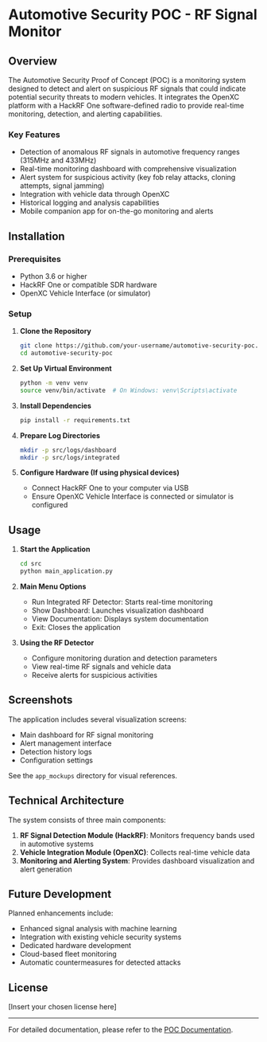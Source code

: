 # Automotive Security POC - RF Signal Monitor

## Overview

The Automotive Security Proof of Concept (POC) is a monitoring system designed to detect and alert on suspicious RF signals that could indicate potential security threats to modern vehicles. It integrates the OpenXC platform with a HackRF One software-defined radio to provide real-time monitoring, detection, and alerting capabilities.

### Key Features

- Detection of anomalous RF signals in automotive frequency ranges (315MHz and 433MHz)
- Real-time monitoring dashboard with comprehensive visualization
- Alert system for suspicious activity (key fob relay attacks, cloning attempts, signal jamming)
- Integration with vehicle data through OpenXC
- Historical logging and analysis capabilities
- Mobile companion app for on-the-go monitoring and alerts

## Installation

### Prerequisites

- Python 3.6 or higher
- HackRF One or compatible SDR hardware
- OpenXC Vehicle Interface (or simulator)

### Setup

1. **Clone the Repository**
   ```bash
   git clone https://github.com/your-username/automotive-security-poc.git
   cd automotive-security-poc
   ```

2. **Set Up Virtual Environment**
   ```bash
   python -m venv venv
   source venv/bin/activate  # On Windows: venv\Scripts\activate
   ```

3. **Install Dependencies**
   ```bash
   pip install -r requirements.txt
   ```

4. **Prepare Log Directories**
   ```bash
   mkdir -p src/logs/dashboard
   mkdir -p src/logs/integrated
   ```

5. **Configure Hardware (If using physical devices)**
   - Connect HackRF One to your computer via USB
   - Ensure OpenXC Vehicle Interface is connected or simulator is configured

## Usage

1. **Start the Application**
   ```bash
   cd src
   python main_application.py
   ```

2. **Main Menu Options**
   - Run Integrated RF Detector: Starts real-time monitoring
   - Show Dashboard: Launches visualization dashboard
   - View Documentation: Displays system documentation
   - Exit: Closes the application

3. **Using the RF Detector**
   - Configure monitoring duration and detection parameters
   - View real-time RF signals and vehicle data
   - Receive alerts for suspicious activities

## Screenshots

The application includes several visualization screens:
- Main dashboard for RF signal monitoring
- Alert management interface
- Detection history logs
- Configuration settings

See the `app_mockups` directory for visual references.

## Technical Architecture

The system consists of three main components:

1. **RF Signal Detection Module (HackRF)**: Monitors frequency bands used in automotive systems
2. **Vehicle Integration Module (OpenXC)**: Collects real-time vehicle data
3. **Monitoring and Alerting System**: Provides dashboard visualization and alert generation

## Future Development

Planned enhancements include:
- Enhanced signal analysis with machine learning
- Integration with existing vehicle security systems
- Dedicated hardware development
- Cloud-based fleet monitoring
- Automatic countermeasures for detected attacks

## License

[Insert your chosen license here]

---

For detailed documentation, please refer to the [POC Documentation](docs/POC_DOCUMENTATION.md).

